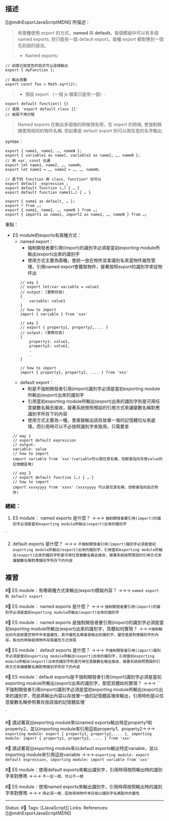 ## 描述
[[@mdnExportJavaScriptMDN]] 所描述：
> 有兩種使用 export 的方式，**named** 與 **default**。每個模組中可以有多個 named exports, 但只能有一個 default export。每種 export 都對應到一個先前說的語法。

> - Named exports:
```
// 前面已經宣告的函式可以這樣輸出
export { myFunction };

// 輸出常數
export const foo = Math.sqrt(2); 
```

> -  預設 export （一個 js 檔案只能有一個）:    
```
export default function() {}
// 或是 'export default class {}'
// 結尾不用分號
```

> Named exports 在輸出多個值的時候很有用，在 import 的時候, 會強制根據使用相同的物件名稱. 但如果是 default export 則可以用任意的名字輸出.

syntax：
```
export { name1, name2, …, nameN };
export { variable1 as name1, variable2 as name2, …, nameN };
// 用 var, const 也通
export let name1, name2, …, nameN;
export let name1 = …, name2 = …, …, nameN;

// 底下的 function 用 class, function* 也可以
export default _expression_;
export default function (…) { … }
export default function name1(…) { … }

export { name1 as default, … };
export * from …;
export { name1, name2, …, nameN } from …;
export { import1 as name1, import2 as name2, …, nameN } from …;
```


重點：
- ES module的exports有兩種方式：
	- named export：
		- 強制開發者要引用(import)的識別字必須是當初exporting module所輸出(export)出來的識別字
		- 使用方式主要為兩種，會統一放在物件並拿識別名來當物件屬性管理，引用named export會獲取物件，接著按照export的識別字來從物件出
		```
		// way 1
		// export let/var variable = value1		
		// output: (實際存放)
		{
			variable: value1
		}
		// how to import 
		import { variable } from 'xxx'
		
		// way 2
		// export { property1, property2,.... }
		// output: (實際存放)
		{
			property1: value1,
			property2: value2,
			.
			.
		}

		// how to import
		import { property1, property2, .... } from 'xxx'
		```
	- default export：
		- 則是不強制開發者引用(import)識別字必須是當初exporting module所輸出(export)出來的識別字
		- 引用當初exporting module所輸出(export)出來的識別字則是可用任意變數名稱去接收，接著系統按照預設的引用方式來讓變數名稱對應識別字所存下的內容
		- 使用方式主要為一種，會直接輸出該存放單一值的記憶體位址來處理，而引用時可以不必按照識別字來取用，只需要拿
	```
	// way 1
	// export default expression
	// output:
	variable: value
	// how to import
	import variable from 'xxx'(variable可以是任意名稱，但都會指向存放value的記憶體區塊)

	// way 2
	// export default function (…) { … }
	// how to import
	import xxxxyyyy from 'xxxx' (xxxxyyyy 可以是任意名稱，但都會指向函式物件)
	```

### 總結：
1. ES module： named exports 是什麼？ ->->-> `強制開發者要引用(import)的識別字必須是當初exporting module所輸出(export)出來的識別字`
<!--SR:!2022-08-23,10,250-->`
<!--SR:!2022-08-13,3,250-->

2. default exports 是什麼？ ->->->  `不強制開發者引用(import)識別字必須是當初exporting module所輸出(export)出來的識別字，引用當初exporting module所輸出(export)出來的識別字則是可用任意變數名稱去接收，接著系統按照預設的引用方式來讓變數名稱對應識別字所存下的內容`
<!--SR:!2022-08-20,7,250-->


## 複習
#🧠 ES module：有哪兩種方式來輸出(export)模組內容？ ->->-> `named export 和 default export`
<!--SR:!2022-08-19,6,250-->

#🧠 ES module： named exports 是什麼？ ->->-> `強制開發者要引用(import)的識別字必須是當初exporting module所輸出(export)出來的識別字`
<!--SR:!2022-08-23,10,250-->

#🧠 ES module： named exports 是強制開發者要引用(import)的識別字必須是當初exporting module所輸出(export)出來的識別字，具體如何實現？ ->->->`強制輸出的內容放置空物件中來當屬性，其中屬性名稱會是輸出的識別字，屬性值是對應識別字的內容，取出的時候就用物件存取屬性方式來取`
<!--SR:!2022-08-23,10,250-->

#🧠 ES module： default exports 是什麼？ ->->-> `不強制開發者引用(import)識別字必須是當初exporting module所輸出(export)出來的識別字，引用當初exporting module所輸出(export)出來的識別字則是可用任意變數名稱去接收，接著系統按照預設的引用方式來讓變數名稱對應識別字所存下的內容`
<!--SR:!2022-08-23,10,250-->

#🧠 ES module：default exports是不強制開發者引用(import)識別字必須是當初exporting module所輸出(export)出來的識別字，那麼具體如何實現？ ->->-> ``不強制開發者引用(import)識別字必須是當初exporting module所輸出(export)出來的識別字，而是將輸出內容以存放單一值的記憶體區塊來輸出，引用時則是以任意變數名稱參照著存放該值的記憶體區塊`
<!--SR:!2022-08-20,7,250-->
`

#🧠 請試著寫出exporting module來以named exports輸出特定property1和property2，並以importing module來引用這些property1、property2->->-> `exporting module: export { property1, property2,.... }, importing module: import { property1, property2, .... } from 'xxx'`
<!--SR:!2022-08-21,8,250-->

#🧠 請試著寫出exporting module來以default exports輸出特定variable，並以importing module來引用這些variable ->->-> `exporting module: export default expression, importing module: import variable from 'xxx'`
<!--SR:!2022-08-20,7,250-->

#🧠 ES module：使用default exports來輸出識別字，引用時得按照輸出時的識別字來對應嗎 ->->-> `不一定一樣，可以不一樣`
<!--SR:!2022-08-19,6,250-->

#🧠 ES module：使用named exports來輸出識別字，引用時得按照輸出時的識別字來對應嗎 ->->-> `得必須一樣，因為得用物件來存取以識別字名稱製作的屬性`
<!--SR:!2022-08-23,10,250-->


---
Status: #🌱 
Tags:
[[JavaScript]] 
Links:
References:
[[@mdnExportJavaScriptMDN]]
